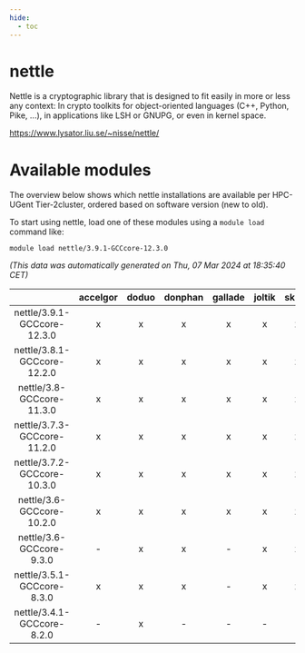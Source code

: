 ```yaml
---
hide:
  - toc
---
```


nettle
======


Nettle is a cryptographic library that is designed to fit easily in more or less any context: In crypto toolkits for object-oriented languages (C++, Python, Pike, ...), in applications like LSH or GNUPG, or even in kernel space.

https://www.lysator.liu.se/~nisse/nettle/
# Available modules


The overview below shows which nettle installations are available per HPC-UGent Tier-2cluster, ordered based on software version (new to old).

To start using nettle, load one of these modules using a `module load` command like:

```shell
module load nettle/3.9.1-GCCcore-12.3.0
```

*(This data was automatically generated on Thu, 07 Mar 2024 at 18:35:40 CET)*  

| |accelgor|doduo|donphan|gallade|joltik|skitty|
| :---: | :---: | :---: | :---: | :---: | :---: | :---: |
|nettle/3.9.1-GCCcore-12.3.0|x|x|x|x|x|x|
|nettle/3.8.1-GCCcore-12.2.0|x|x|x|x|x|x|
|nettle/3.8-GCCcore-11.3.0|x|x|x|x|x|x|
|nettle/3.7.3-GCCcore-11.2.0|x|x|x|x|x|x|
|nettle/3.7.2-GCCcore-10.3.0|x|x|x|x|x|x|
|nettle/3.6-GCCcore-10.2.0|x|x|x|x|x|x|
|nettle/3.6-GCCcore-9.3.0|-|x|x|-|x|x|
|nettle/3.5.1-GCCcore-8.3.0|x|x|x|-|x|x|
|nettle/3.4.1-GCCcore-8.2.0|-|x|-|-|-|-|
